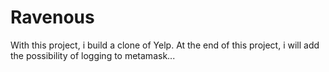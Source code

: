 # Ravenous

With this project, i build a clone of Yelp. At the end of this project, i will add the possibility of logging to metamask...
